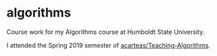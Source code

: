 # algorithms
Course work for my Algorithms course at Humboldt State University.

I attended the Spring 2019 semester of [acarteas/Teaching-Algorithms](https://github.com/acarteas/Teaching-Algorithms).
